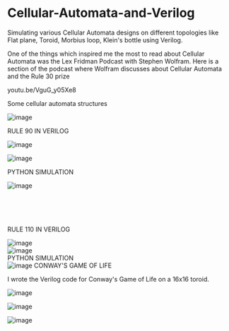 # Cellular-Automata-and-Verilog
Simulating various Cellular Automata designs on different topologies like Flat plane, Toroid, Morbius loop, Klein's bottle using Verilog.

One of the things which inspired me the most to read about Cellular Automata was the Lex Fridman Podcast with Stephen Wolfram. Here is a section of the podcast where Wolfram discusses about Cellular Automata and the Rule 30 prize 

youtu.be/VguG_y05Xe8 

Some cellular automata structures

![image](https://user-images.githubusercontent.com/64318469/176685032-1893bf40-0d23-4572-b5c0-4c9d17dbc88a.png)


RULE 90 IN VERILOG<br />

![image](https://user-images.githubusercontent.com/64318469/176685181-7f48cf1d-41d1-43b1-8844-323f198738f4.png)<br />

![image](https://user-images.githubusercontent.com/64318469/176685144-769eb96c-559e-470e-a9e2-401438322e6f.png)<br />

PYTHON SIMULATION<br />

![image](https://user-images.githubusercontent.com/64318469/176685233-5f8a20f5-6ed7-4fd5-8763-e896713c68f3.png)<br />
<br />
<br />
<br />
<br />

RULE 110 IN VERILOG<br />



![image](https://user-images.githubusercontent.com/64318469/176685373-5d3792bf-1861-44a7-add3-1a20a8c583bf.png)<br />
![image](https://user-images.githubusercontent.com/64318469/176685397-eb0d8bfa-507c-4b81-ba40-b0bd486d6984.png)<br />
PYTHON SIMULATION<br />
![image](https://user-images.githubusercontent.com/64318469/176685428-ae390f9d-1296-447e-8e73-139d8c16d883.png)
CONWAY'S GAME OF LIFE

I wrote the Verilog code for Conway's Game of Life on a 16x16 toroid.

![image](https://user-images.githubusercontent.com/64318469/176685499-91dd680c-5238-4e27-908a-c0a3bba4fff0.png)<br />


![image](https://user-images.githubusercontent.com/64318469/176685524-7b02403a-c8f8-4862-9bce-43e8f8771062.png)<br />

![image](https://user-images.githubusercontent.com/64318469/176686253-f438e987-2d8c-4b77-88ed-dfaf5e12741d.png)














